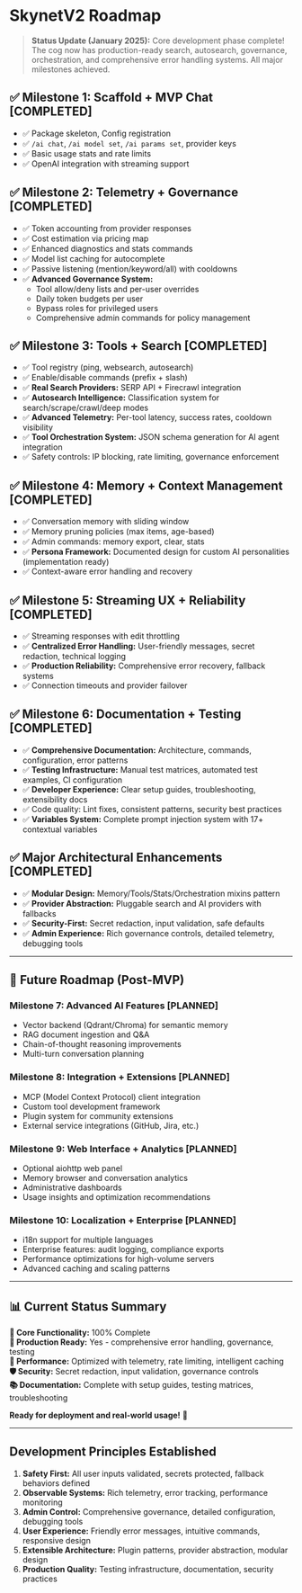 # SkynetV2 Roadmap

> **Status Update (January 2025):** Core development phase complete! The cog now has production-ready search, autosearch, governance, orchestration, and comprehensive error handling systems. All major milestones achieved.

## ✅ Milestone 1: Scaffold + MVP Chat [COMPLETED]

- ✅ Package skeleton, Config registration
- ✅ `/ai chat`, `/ai model set`, `/ai params set`, provider keys
- ✅ Basic usage stats and rate limits
- ✅ OpenAI integration with streaming support

## ✅ Milestone 2: Telemetry + Governance [COMPLETED]

- ✅ Token accounting from provider responses  
- ✅ Cost estimation via pricing map
- ✅ Enhanced diagnostics and stats commands
- ✅ Model list caching for autocomplete
- ✅ Passive listening (mention/keyword/all) with cooldowns
- ✅ **Advanced Governance System:**
  - Tool allow/deny lists and per-user overrides
  - Daily token budgets per user
  - Bypass roles for privileged users
  - Comprehensive admin commands for policy management

## ✅ Milestone 3: Tools + Search [COMPLETED]

- ✅ Tool registry (ping, websearch, autosearch)
- ✅ Enable/disable commands (prefix + slash)
- ✅ **Real Search Providers:** SERP API + Firecrawl integration
- ✅ **Autosearch Intelligence:** Classification system for search/scrape/crawl/deep modes
- ✅ **Advanced Telemetry:** Per-tool latency, success rates, cooldown visibility
- ✅ **Tool Orchestration System:** JSON schema generation for AI agent integration
- ✅ Safety controls: IP blocking, rate limiting, governance enforcement

## ✅ Milestone 4: Memory + Context Management [COMPLETED]

- ✅ Conversation memory with sliding window
- ✅ Memory pruning policies (max items, age-based)
- ✅ Admin commands: memory export, clear, stats
- ✅ **Persona Framework:** Documented design for custom AI personalities (implementation ready)
- ✅ Context-aware error handling and recovery

## ✅ Milestone 5: Streaming UX + Reliability [COMPLETED]

- ✅ Streaming responses with edit throttling
- ✅ **Centralized Error Handling:** User-friendly messages, secret redaction, technical logging
- ✅ **Production Reliability:** Comprehensive error recovery, fallback systems
- ✅ Connection timeouts and provider failover

## ✅ Milestone 6: Documentation + Testing [COMPLETED]

- ✅ **Comprehensive Documentation:** Architecture, commands, configuration, error patterns
- ✅ **Testing Infrastructure:** Manual test matrices, automated test examples, CI configuration
- ✅ **Developer Experience:** Clear setup guides, troubleshooting, extensibility docs
- ✅ Code quality: Lint fixes, consistent patterns, security best practices
- ✅ **Variables System:** Complete prompt injection system with 17+ contextual variables

## ✅ Major Architectural Enhancements [COMPLETED]

- ✅ **Modular Design:** Memory/Tools/Stats/Orchestration mixins pattern
- ✅ **Provider Abstraction:** Pluggable search and AI providers with fallbacks
- ✅ **Security-First:** Secret redaction, input validation, safe defaults
- ✅ **Admin Experience:** Rich governance controls, detailed telemetry, debugging tools

---

## 🔮 Future Roadmap (Post-MVP)

### Milestone 7: Advanced AI Features [PLANNED]
- Vector backend (Qdrant/Chroma) for semantic memory
- RAG document ingestion and Q&A
- Chain-of-thought reasoning improvements
- Multi-turn conversation planning

### Milestone 8: Integration + Extensions [PLANNED] 
- MCP (Model Context Protocol) client integration
- Custom tool development framework  
- Plugin system for community extensions
- External service integrations (GitHub, Jira, etc.)

### Milestone 9: Web Interface + Analytics [PLANNED]
- Optional aiohttp web panel
- Memory browser and conversation analytics
- Administrative dashboards
- Usage insights and optimization recommendations

### Milestone 10: Localization + Enterprise [PLANNED]
- i18n support for multiple languages
- Enterprise features: audit logging, compliance exports
- Performance optimizations for high-volume servers
- Advanced caching and scaling patterns

---

## 📊 Current Status Summary

**🎯 Core Functionality:** 100% Complete  
**🔧 Production Ready:** Yes - comprehensive error handling, governance, testing  
**🚀 Performance:** Optimized with telemetry, rate limiting, intelligent caching  
**🛡️ Security:** Secret redaction, input validation, governance controls  
**📚 Documentation:** Complete with setup guides, testing matrices, troubleshooting  

**Ready for deployment and real-world usage!** 🎉

---

## Development Principles Established

1. **Safety First:** All user inputs validated, secrets protected, fallback behaviors defined
2. **Observable Systems:** Rich telemetry, error tracking, performance monitoring  
3. **Admin Control:** Comprehensive governance, detailed configuration, debugging tools
4. **User Experience:** Friendly error messages, intuitive commands, responsive design
5. **Extensible Architecture:** Plugin patterns, provider abstraction, modular design
6. **Production Quality:** Testing infrastructure, documentation, security practices
